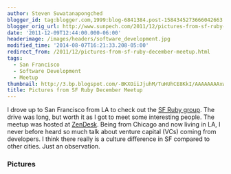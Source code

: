 ```yaml
---
author: Steven Suwatanapongched
blogger_id: tag:blogger.com,1999:blog-6841384.post-1584345273666042663
blogger_orig_url: http://www.sunpech.com/2011/12/pictures-from-sf-ruby-december-meetup.html
date: '2011-12-09T12:44:00.000-06:00'
headerimage: /images/headers/software_development.jpg
modified_time: '2014-08-07T16:21:33.208-05:00'
redirect_from: /2011/12/pictures-from-sf-ruby-december-meetup.html
tags:
  - San Francisco
  - Software Development
  - Meetup
thumbnail: http://3.bp.blogspot.com/-BKXOiiJjuhM/TuHUhCE8KkI/AAAAAAAAxwk/Ec4lm6ePbjk/s600/2011-12-07+at+19-06-17.jpg
title: Pictures from SF Ruby December Meetup
---
```



I drove up to San Francisco from LA to check out the <a href="http://www.sfruby.info/">SF Ruby group</a>. The drive was long, but worth it as I got to meet some interesting people. The meetup was hosted at <a href="http://www.zendesk.com/">ZenDesk</a>. Being from Chicago and now living in LA, I never before heard so much talk about venture capital (VCs) coming from developers. I think there really is a culture difference in SF compared to other cities. Just an observation.

### Pictures

<a href="http://3.bp.blogspot.com/-BKXOiiJjuhM/TuHUhCE8KkI/AAAAAAAAxwk/Ec4lm6ePbjk/s600/2011-12-07+at+19-06-17.jpg" alt=""><img    border="0"  src="http://3.bp.blogspot.com/-BKXOiiJjuhM/TuHUhCE8KkI/AAAAAAAAxwk/Ec4lm6ePbjk/s320/2011-12-07+at+19-06-17.jpg" alt=""  /></a>

<a href="http://4.bp.blogspot.com/-M_kipSiOkAQ/TuHUiVlzaxI/AAAAAAAAxwo/7qQtk1nQzEI/s600/2011-12-07+at+19-06-35.jpg" alt=""><img    border="0"  src="http://4.bp.blogspot.com/-M_kipSiOkAQ/TuHUiVlzaxI/AAAAAAAAxwo/7qQtk1nQzEI/s320/2011-12-07+at+19-06-35.jpg" alt=""  /></a>

<a href="http://2.bp.blogspot.com/-dYtoDPavb6Y/TuHUi6pQ_3I/AAAAAAAAxws/Bbv1q5L8vRU/s600/2011-12-07+at+19-41-37.jpg" alt=""><img    border="0"  src="http://2.bp.blogspot.com/-dYtoDPavb6Y/TuHUi6pQ_3I/AAAAAAAAxws/Bbv1q5L8vRU/s320/2011-12-07+at+19-41-37.jpg" alt=""  /></a>

<a href="http://1.bp.blogspot.com/-OSNr4gXh4mk/TuHUj0l3nsI/AAAAAAAAxww/MgltTIGkNeo/s600/2011-12-07+at+19-43-55.jpg" alt=""><img    border="0"  src="http://1.bp.blogspot.com/-OSNr4gXh4mk/TuHUj0l3nsI/AAAAAAAAxww/MgltTIGkNeo/s320/2011-12-07+at+19-43-55.jpg" alt=""  /></a>

<a href="http://3.bp.blogspot.com/-QOfoEoDtaro/TuHUlsWkm7I/AAAAAAAAxw4/eSnQEPjvI_c/s600/2011-12-07+at+19-45-11.jpg" alt=""><img    border="0"  src="http://3.bp.blogspot.com/-QOfoEoDtaro/TuHUlsWkm7I/AAAAAAAAxw4/eSnQEPjvI_c/s320/2011-12-07+at+19-45-11.jpg" alt=""  /></a>

<a href="http://3.bp.blogspot.com/-0aJduEsxpRw/TuHUnGl9UUI/AAAAAAAAxxA/0X_zU3XjvN0/s600/2011-12-07+at+19-46-23.jpg" alt=""><img    border="0"  src="http://3.bp.blogspot.com/-0aJduEsxpRw/TuHUnGl9UUI/AAAAAAAAxxA/0X_zU3XjvN0/s320/2011-12-07+at+19-46-23.jpg" alt=""  /></a>

<a href="http://2.bp.blogspot.com/-Sr3bmi3JOcg/TuHUnuZqMXI/AAAAAAAAxxE/cA4MbQOR3WE/s600/2011-12-07+at+19-46-28.jpg" alt=""><img    border="0"  src="http://2.bp.blogspot.com/-Sr3bmi3JOcg/TuHUnuZqMXI/AAAAAAAAxxE/cA4MbQOR3WE/s320/2011-12-07+at+19-46-28.jpg" alt=""  /></a>

<a href="http://4.bp.blogspot.com/-JmPlgtKgBTk/TuHUpTCos6I/AAAAAAAAxxM/spW2zKFWSbM/s600/2011-12-07+at+20-00-22.jpg" alt=""><img    border="0"  src="http://4.bp.blogspot.com/-JmPlgtKgBTk/TuHUpTCos6I/AAAAAAAAxxM/spW2zKFWSbM/s320/2011-12-07+at+20-00-22.jpg" alt=""  /></a>

<a href="http://3.bp.blogspot.com/-L-96V206Hxo/TuHUp4oh-NI/AAAAAAAAxxQ/KfVpZ8_IQx8/s600/2011-12-07+at+20-02-52.jpg" alt=""><img    border="0"  src="http://3.bp.blogspot.com/-L-96V206Hxo/TuHUp4oh-NI/AAAAAAAAxxQ/KfVpZ8_IQx8/s320/2011-12-07+at+20-02-52.jpg" alt=""  /></a>

<a href="http://2.bp.blogspot.com/-dPt_MuiB5z0/TuHUqXj1K6I/AAAAAAAAxxU/Y_jJGlAf8DE/s600/2011-12-07+at+20-03-01.jpg" alt=""><img    border="0"  src="http://2.bp.blogspot.com/-dPt_MuiB5z0/TuHUqXj1K6I/AAAAAAAAxxU/Y_jJGlAf8DE/s320/2011-12-07+at+20-03-01.jpg" alt=""  /></a>

<a href="http://1.bp.blogspot.com/-o9Z_3uXXAoU/TuHUrhuHnfI/AAAAAAAAxxc/1_Mfy9Jt1D0/s600/2011-12-07+at+21-00-05.jpg" alt=""><img    border="0"  src="http://1.bp.blogspot.com/-o9Z_3uXXAoU/TuHUrhuHnfI/AAAAAAAAxxc/1_Mfy9Jt1D0/s320/2011-12-07+at+21-00-05.jpg" alt=""  /></a>

<a href="http://2.bp.blogspot.com/-5lDljJM5218/TuHUtBeWmXI/AAAAAAAAxxg/emkiWlq9yAM/s600/2011-12-07+at+21-00-12.jpg" alt=""><img    border="0"  src="http://2.bp.blogspot.com/-5lDljJM5218/TuHUtBeWmXI/AAAAAAAAxxg/emkiWlq9yAM/s320/2011-12-07+at+21-00-12.jpg" alt=""  /></a>